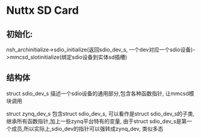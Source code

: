 # Nuttx SD Card

## 初始化:

nsh_archinitialize->sdio_initialize(返回sdio_dev_s, 一个dev对应一个sdio设备)->mmcsd_slotinitialize(绑定sdio设备到实体sd插槽)



## 结构体

struct sdio_dev_s 描述一个sdio设备的通用部分,包含各种函数指针, 让mmcsd模块调用

struct zynq_dev_s 包含struct sdio_dev_s, 可以看作是struct sdio_dev_s的子类,继承所有函数指针,加上一些zynq平台特有的变量, 由于struct sdio_dev_s是第一个成员,所以实际上,sdio_dev的指针可以强转成zynq_dev, 类似多态